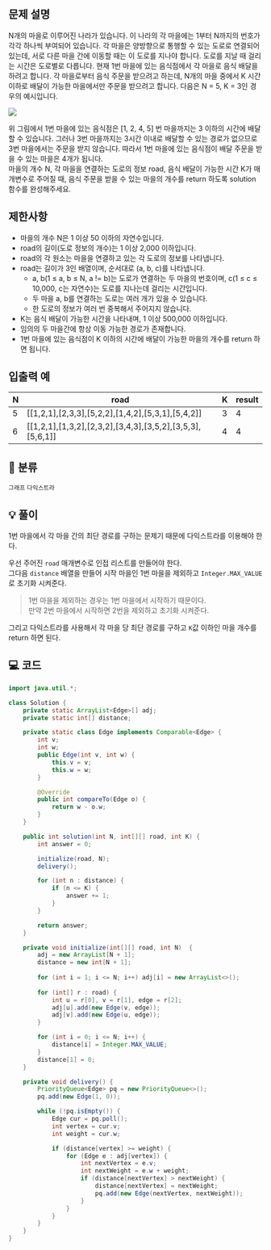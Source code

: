 ## 문제 설명

N개의 마을로 이루어진 나라가 있습니다. 이 나라의 각 마을에는 1부터 N까지의 번호가 각각 하나씩 부여되어 있습니다. 각 마을은 양방향으로 통행할 수 있는 도로로 연결되어 있는데, 서로 다른 마을 간에 이동할 때는 이 도로를 지나야 합니다. 도로를 지날 때 걸리는 시간은 도로별로 다릅니다. 현재 1번 마을에 있는 음식점에서 각 마을로 음식 배달을 하려고 합니다. 각 마을로부터 음식 주문을 받으려고 하는데, N개의 마을 중에서 K 시간 이하로 배달이 가능한 마을에서만 주문을 받으려고 합니다. 다음은 N = 5, K = 3인 경우의 예시입니다.

![](https://grepp-programmers.s3.ap-northeast-2.amazonaws.com/files/production/d7779d88-084c-4ffa-ae9f-2a42f97d3bbf/%E1%84%87%E1%85%A2%E1%84%83%E1%85%A1%E1%86%AF_1_uxun8t.png)

위 그림에서 1번 마을에 있는 음식점은 [1, 2, 4, 5] 번 마을까지는 3 이하의 시간에 배달할 수 있습니다. 그러나 3번 마을까지는 3시간 이내로 배달할 수 있는 경로가 없으므로 3번 마을에서는 주문을 받지 않습니다. 따라서 1번 마을에 있는 음식점이 배달 주문을 받을 수 있는 마을은 4개가 됩니다.   
마을의 개수 N, 각 마을을 연결하는 도로의 정보 road, 음식 배달이 가능한 시간 K가 매개변수로 주어질 때, 음식 주문을 받을 수 있는 마을의 개수를 return 하도록 solution 함수를 완성해주세요.

## 제한사항
- 마을의 개수 N은 1 이상 50 이하의 자연수입니다.
- road의 길이(도로 정보의 개수)는 1 이상 2,000 이하입니다.
- road의 각 원소는 마을을 연결하고 있는 각 도로의 정보를 나타냅니다.
- road는 길이가 3인 배열이며, 순서대로 (a, b, c)를 나타냅니다.
  - a, b(1 ≤ a, b ≤ N, a != b)는 도로가 연결하는 두 마을의 번호이며, c(1 ≤ c ≤ 10,000, c는 자연수)는 도로를 지나는데 걸리는 시간입니다.
  - 두 마을 a, b를 연결하는 도로는 여러 개가 있을 수 있습니다.
  - 한 도로의 정보가 여러 번 중복해서 주어지지 않습니다.
- K는 음식 배달이 가능한 시간을 나타내며, 1 이상 500,000 이하입니다.
- 임의의 두 마을간에 항상 이동 가능한 경로가 존재합니다.
- 1번 마을에 있는 음식점이 K 이하의 시간에 배달이 가능한 마을의 개수를 return 하면 됩니다.

## 입출력 예
N|	road|	K|	result
--|--|--|--
5|	[[1,2,1],[2,3,3],[5,2,2],[1,4,2],[5,3,1],[5,4,2]]|	3|	4
6|	[[1,2,1],[1,3,2],[2,3,2],[3,4,3],[3,5,2],[3,5,3],[5,6,1]]|	4	|4

## 📂 분류
`그래프` `다익스트라`

## 💡 풀이
1번 마을에서 각 마을 간의 최단 경로를 구하는 문제기 때문에 다익스트라를 이용해야 한다.

우선 주어진 `road` 매개변수로 인접 리스트를 만들어야 한다.   
그다음 `distance` 배열을 만들어 시작 마을인 1번 마을을 제외하고 `Integer.MAX_VALUE`로 초기화 시켜준다.   
> 1번 마을을 제외하는 경우는 1번 마을에서 시작하기 때문이다.   
> 만약 2번 마을에서 시작하면 2번을 제외하고 초기화 시켜준다.

그리고 다익스트라를 사용해서 각 마을 당 최단 경로를 구하고 `K`값 이하인 마을 개수를 return 하면 된다.

## 💻 코드
```java
import java.util.*;

class Solution {
    private static ArrayList<Edge>[] adj;
    private static int[] distance;

    private static class Edge implements Comparable<Edge> {
        int v;
        int w;
        public Edge(int v, int w) {
            this.v = v;
            this.w = w;
        }

        @Override
        public int compareTo(Edge o) {
            return w - o.w;
        }
    }

    public int solution(int N, int[][] road, int K) {
        int answer = 0;

        initialize(road, N);
        delivery();

        for (int n : distance) {
            if (n <= K) {
                answer += 1;
            }
        }

        return answer;
    }

    private void initialize(int[][] road, int N)  {
        adj = new ArrayList[N + 1];
        distance = new int[N + 1];
        
        for (int i = 1; i <= N; i++) adj[i] = new ArrayList<>();
        
        for (int[] r : road) {
            int u = r[0], v = r[1], edge = r[2];
            adj[u].add(new Edge(v, edge));
            adj[v].add(new Edge(u, edge));
        }

        for (int i = 0; i <= N; i++) {
            distance[i] = Integer.MAX_VALUE;
        }
        distance[1] = 0;
    }

    private void delivery() {
        PriorityQueue<Edge> pq = new PriorityQueue<>();
        pq.add(new Edge(1, 0));

        while (!pq.isEmpty()) {
            Edge cur = pq.poll();
            int vertex = cur.v;
            int weight = cur.w;

            if (distance[vertex] >= weight) {
                for (Edge e : adj[vertex]) {
                    int nextVertex = e.v;
                    int nextWeight = e.w + weight;
                    if (distance[nextVertex] > nextWeight) {
                        distance[nextVertex] = nextWeight;
                        pq.add(new Edge(nextVertex, nextWeight));
                    }
                }
            }
        }
    }
}
```